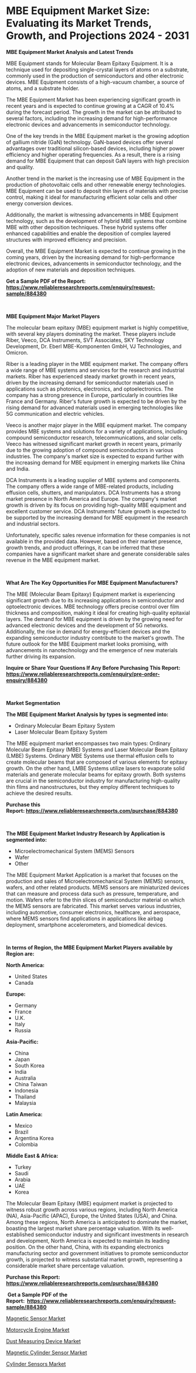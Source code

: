 <p><h1>MBE Equipment Market Size: Evaluating its Market Trends, Growth, and Projections 2024 - 2031</h1></p><p><strong>MBE Equipment Market Analysis and Latest Trends</strong></p>
<p><p>MBE Equipment stands for Molecular Beam Epitaxy Equipment. It is a technique used for depositing single-crystal layers of atoms on a substrate, commonly used in the production of semiconductors and other electronic devices. MBE Equipment consists of a high-vacuum chamber, a source of atoms, and a substrate holder.</p><p>The MBE Equipment Market has been experiencing significant growth in recent years and is expected to continue growing at a CAGR of 10.4% during the forecast period. The growth in the market can be attributed to several factors, including the increasing demand for high-performance electronic devices and advancements in semiconductor technology.</p><p>One of the key trends in the MBE Equipment market is the growing adoption of gallium nitride (GaN) technology. GaN-based devices offer several advantages over traditional silicon-based devices, including higher power efficiency and higher operating frequencies. As a result, there is a rising demand for MBE Equipment that can deposit GaN layers with high precision and quality.</p><p>Another trend in the market is the increasing use of MBE Equipment in the production of photovoltaic cells and other renewable energy technologies. MBE Equipment can be used to deposit thin layers of materials with precise control, making it ideal for manufacturing efficient solar cells and other energy conversion devices.</p><p>Additionally, the market is witnessing advancements in MBE Equipment technology, such as the development of hybrid MBE systems that combine MBE with other deposition techniques. These hybrid systems offer enhanced capabilities and enable the deposition of complex layered structures with improved efficiency and precision.</p><p>Overall, the MBE Equipment Market is expected to continue growing in the coming years, driven by the increasing demand for high-performance electronic devices, advancements in semiconductor technology, and the adoption of new materials and deposition techniques.</p></p>
<p><strong>Get a Sample PDF of the Report:&nbsp; <a href="https://www.reliableresearchreports.com/enquiry/request-sample/884380">https://www.reliableresearchreports.com/enquiry/request-sample/884380</a></strong></p>
<p>&nbsp;</p>
<p><strong>MBE Equipment Major Market Players</strong></p>
<p><p>The molecular beam epitaxy (MBE) equipment market is highly competitive, with several key players dominating the market. These players include Riber, Veeco, DCA Instruments, SVT Associates, SKY Technology Development, Dr. Eberl MBE-Komponenten GmbH, VJ Technologies, and Omicron.</p><p>Riber is a leading player in the MBE equipment market. The company offers a wide range of MBE systems and services for the research and industrial markets. Riber has experienced steady market growth in recent years, driven by the increasing demand for semiconductor materials used in applications such as photonics, electronics, and optoelectronics. The company has a strong presence in Europe, particularly in countries like France and Germany. Riber's future growth is expected to be driven by the rising demand for advanced materials used in emerging technologies like 5G communication and electric vehicles.</p><p>Veeco is another major player in the MBE equipment market. The company provides MBE systems and solutions for a variety of applications, including compound semiconductor research, telecommunications, and solar cells. Veeco has witnessed significant market growth in recent years, primarily due to the growing adoption of compound semiconductors in various industries. The company's market size is expected to expand further with the increasing demand for MBE equipment in emerging markets like China and India.</p><p>DCA Instruments is a leading supplier of MBE systems and components. The company offers a wide range of MBE-related products, including effusion cells, shutters, and manipulators. DCA Instruments has a strong market presence in North America and Europe. The company's market growth is driven by its focus on providing high-quality MBE equipment and excellent customer service. DCA Instruments' future growth is expected to be supported by the increasing demand for MBE equipment in the research and industrial sectors.</p><p>Unfortunately, specific sales revenue information for these companies is not available in the provided data. However, based on their market presence, growth trends, and product offerings, it can be inferred that these companies have a significant market share and generate considerable sales revenue in the MBE equipment market.</p></p>
<p>&nbsp;</p>
<p><strong>What Are The Key Opportunities For MBE Equipment Manufacturers?</strong></p>
<p><p>The MBE (Molecular Beam Epitaxy) Equipment market is experiencing significant growth due to its increasing applications in semiconductor and optoelectronic devices. MBE technology offers precise control over film thickness and composition, making it ideal for creating high-quality epitaxial layers. The demand for MBE equipment is driven by the growing need for advanced electronic devices and the development of 5G networks. Additionally, the rise in demand for energy-efficient devices and the expanding semiconductor industry contribute to the market's growth. The future outlook for the MBE Equipment market looks promising, with advancements in nanotechnology and the emergence of new materials further driving its expansion.</p></p>
<p><strong>Inquire or Share Your Questions If Any Before Purchasing This Report: <a href="https://www.reliableresearchreports.com/enquiry/pre-order-enquiry/884380">https://www.reliableresearchreports.com/enquiry/pre-order-enquiry/884380</a></strong></p>
<p>&nbsp;</p>
<p><strong>Market Segmentation</strong></p>
<p><strong>The MBE Equipment Market Analysis by types is segmented into:</strong></p>
<p><ul><li>Ordinary Molecular Beam Epitaxy System</li><li>Laser Molecular Beam Epitaxy System</li></ul></p>
<p><p>The MBE equipment market encompasses two main types: Ordinary Molecular Beam Epitaxy (MBE) Systems and Laser Molecular Beam Epitaxy (LMBE) Systems. Ordinary MBE Systems use thermal effusion cells to create molecular beams that are composed of various elements for epitaxy growth. On the other hand, LMBE Systems utilize lasers to evaporate solid materials and generate molecular beams for epitaxy growth. Both systems are crucial in the semiconductor industry for manufacturing high-quality thin films and nanostructures, but they employ different techniques to achieve the desired results.</p></p>
<p><strong>Purchase this Report:&nbsp;<a href="https://www.reliableresearchreports.com/purchase/884380">https://www.reliableresearchreports.com/purchase/884380</a></strong></p>
<p>&nbsp;</p>
<p><strong>The MBE Equipment Market Industry Research by Application is segmented into:</strong></p>
<p><ul><li>Microelectromechanical System (MEMS) Sensors</li><li>Wafer</li><li>Other</li></ul></p>
<p><p>The MBE Equipment Market Application is a market that focuses on the production and sales of Microelectromechanical System (MEMS) sensors, wafers, and other related products. MEMS sensors are miniaturized devices that can measure and process data such as pressure, temperature, and motion. Wafers refer to the thin slices of semiconductor material on which the MEMS sensors are fabricated. This market serves various industries, including automotive, consumer electronics, healthcare, and aerospace, where MEMS sensors find applications in applications like airbag deployment, smartphone accelerometers, and biomedical devices.</p></p>
<p>&nbsp;</p>
<p><strong>In terms of Region, the MBE Equipment Market Players available by Region are:</strong></p>
<p>
    <p> <strong> North America: </strong>
        <ul>
            <li>United States</li>
            <li>Canada</li>
        </ul>
        </p> 
    <p> <strong> Europe: </strong>
        <ul>
            <li>Germany</li>
            <li>France</li>
            <li>U.K.</li>
            <li>Italy</li>
            <li>Russia</li>
        </ul>
        </p> 
    <p> <strong> Asia-Pacific: </strong>
        <ul>
            <li>China</li>
            <li>Japan</li>
            <li>South Korea</li>
            <li>India</li>
            <li>Australia</li>
            <li>China Taiwan</li>
            <li>Indonesia</li>
            <li>Thailand</li>
            <li>Malaysia</li>
        </ul>
        </p> 
    <p> <strong> Latin America: </strong>
        <ul>
            <li>Mexico</li>
            <li>Brazil</li>
            <li>Argentina Korea</li>
            <li>Colombia</li>
        </ul>
        </p> 
    <p> <strong> Middle East & Africa: </strong>
        <ul>
            <li>Turkey</li>
            <li>Saudi</li>
            <li>Arabia</li>
            <li>UAE</li>
            <li>Korea</li>
        </ul>
    </p>
    </p>
<p><p>The Molecular Beam Epitaxy (MBE) equipment market is projected to witness robust growth across various regions, including North America (NA), Asia-Pacific (APAC), Europe, the United States (USA), and China. Among these regions, North America is anticipated to dominate the market, boasting the largest market share percentage valuation. With its well-established semiconductor industry and significant investments in research and development, North America is expected to maintain its leading position. On the other hand, China, with its expanding electronics manufacturing sector and government initiatives to promote semiconductor growth, is projected to witness substantial market growth, representing a considerable market share percentage valuation.</p></p>
<p><strong>Purchase this Report: <a href="https://www.reliableresearchreports.com/purchase/884380">https://www.reliableresearchreports.com/purchase/884380</a></strong></p>
<p>&nbsp;<strong>Get a Sample PDF of the Report:&nbsp;&nbsp;<a href="https://www.reliableresearchreports.com/enquiry/request-sample/884380">https://www.reliableresearchreports.com/enquiry/request-sample/884380</a></strong></p>
<p><strong></strong></p>
<p><p><a href="https://github.com/mohamedbakry57/Market-Research-Report-List-1/blob/main/magnetic-sensor-market.md">Magnetic Sensor Market</a></p><p><a href="https://github.com/bmorecock/Market-Research-Report-List-1/blob/main/motorcycle-engine-market.md">Motorcycle Engine Market</a></p><p><a href="https://github.com/laholand/Market-Research-Report-List-1/blob/main/dust-measuring-device-market.md">Dust Measuring Device Market</a></p><p><a href="https://github.com/sougarounis/Market-Research-Report-List-1/blob/main/magnetic-cylinder-sensor-market.md">Magnetic Cylinder Sensor Market</a></p><p><a href="https://github.com/angelajermaine/Market-Research-Report-List-1/blob/main/cylinder-sensors-market.md">Cylinder Sensors Market</a></p></p>